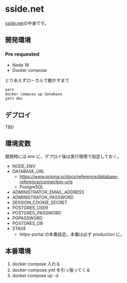 # sside.net

[sside.net](https://sside.net)の中身です。

## 開発環境

### Pre requested

- Node 18
- Docker compose

とりあえずローカルで動かすまで

```bash
yarn
docker compose up database
yarn dev
```

## デプロイ

TBD

## 環境変数

開発時には.env に、デプロイ後は実行環境で設定しておく。

- NODE_ENV
- DATABASE_URL
  - https://www.prisma.io/docs/reference/database-reference/connection-urls
  - PostgreSQL
- ADMINISTRATOR_EMAIL_ADDRESS
- ADMINISTRATOR_PASSWORD
- SESSION_COOKIE_SECRET
- POSTGRES_USER
- POSTGRES_PASSWORD
- PGPASSWORD
- POSTGRES_DB
- STAGE
  - https-portal の本番設定。本番は必ず production に。

## 本番環境

1. docker compose 入れる
2. docker-compose.yml を引っ張ってくる
3. docker compose up -d
